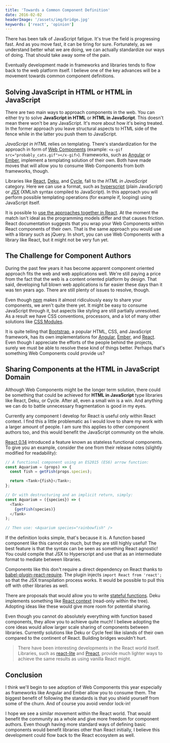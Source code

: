 ```yaml
---
title: 'Towards a Common Component Definition'
date: 2016-02-02
headerImage: '/assets/img/bridge.jpg'
keywords: ['react', 'opinion']
---
```


There has been talk of JavaScript fatigue. It's true the field is progressing fast. And as you move fast, it can be tiring for sure. Fortunately, as we understand better what we are doing, we can actually standardize our ways of doing. That should take away some of the pain.

Eventually development made in frameworks and libraries tends to flow back to the web platform itself. I believe one of the key advances will be a movement towards common component definitions.

## Solving **JavaScript in HTML** or **HTML in JavaScript**

There are two main ways to approach components in the web. You can either try to solve **JavaScript in HTML** or **HTML in JavaScript**. This doesn't mean there won't be any JavaScript. It's more about how it's being treated. In the former approach you leave structural aspects to HTML side of the fence while in the latter you push them to JavaScript.

*JavaScript in HTML* relies on templating. There's standardization for the approach in form of [Web Components](http://webcomponents.org/) (example: `<x-gif src="probably_cats.gif"></x-gif>`). Frameworks, such as [Angular](https://angularjs.org/) or [Ember](http://emberjs.com/), implement a templating solution of their own. Both have made moves that will allow you to consume Web Components from both frameworks, though.

Libraries like [React](https://facebook.github.io/react/), [Deku](https://dekujs.github.io/deku/), and [Cycle](http://cycle.js.org/), fall to the *HTML in JavaScript* category. Here we can use a format, such as [hyperscript](https://github.com/dominictarr/hyperscript) (plain JavaScript) or [JSX](https://facebook.github.io/jsx/) (XMLish syntax compiled to JavaScript). In this approach you will perform possible templating operations (for example if, looping) using JavaScript itself.

It is possible to [use the approaches together in React](https://facebook.github.io/react/docs/webcomponents.html). At the moment the match isn't ideal as the programming models differ and that causes friction. React documentation suggests that you wrap your Web Components within React components of their own. That is the same approach you would use with a library such as jQuery. In short, you can use Web Components with a library like React, but it might not be very fun yet.

## The Challenge for Component Authors

During the past few years it has become apparent component oriented approach fits the web and web applications well. We're still paying a price from the fact that the web is a content oriented platform by design. That said, developing full blown web applications is far easier these days than it was ten years ago. There are still plenty of issues to resolve, though.

Even though [npm](https://www.npmjs.com/) makes it almost ridiculously easy to share your components, we aren't quite there yet. It might be easy to consume JavaScript through it, but aspects like styling are still partially unresolved. As a result we have CSS conventions, processors, and a lot of many other solutions like [CSS Modules](https://github.com/css-modules/css-modules).

It is quite telling that [Bootstrap](https://getbootstrap.com/), a popular HTML, CSS, and JavaScript framework, has its own implementations for [Angular](https://angular-ui.github.io/bootstrap/), [Ember](https://kaliber5.github.io/ember-bootstrap/), and [React](https://react-bootstrap.github.io/). Even though I appreciate the efforts of the people behind the projects, surely we must be able to resolve these kind of things better. Perhaps that's something Web Components could provide us?

## Sharing Components at the **HTML in JavaScript** Domain

Although Web Components might be the longer term solution, there could be something that could be achieved for **HTML in JavaScript** type libraries like React, Deku, or Cycle. After all, even a small win is a win. And anything we can do to battle unnecessary fragmentation is good in my eyes.

Currently any component I develop for React is useful only within React context. I find this a little problematic as I would love to share my work with a larger amount of people. I am sure this applies to other component authors too, and this would benefit the JavaScript community on the whole.

[React 0.14](https://facebook.github.io/react/blog/2015/10/07/react-v0.14.html) introduced a feature known as stateless functional components. To give you an example, consider the one from their release notes (slightly modified for readability):

```javascript
// A functional component using an ES2015 (ES6) arrow function:
const Aquarium = (props) => {
  const fish = getFish(props.species);

  return <Tank>{fish}</Tank>;
};

// Or with destructuring and an implicit return, simply:
const Aquarium = ({species}) => (
  <Tank>
    {getFish(species)}
  </Tank>
);

// Then use: <Aquarium species="rainbowfish" />
```

If the definition looks simple, that's because it is. A function based component like this cannot do much, but they are still highly useful! The best feature is that the syntax can be seen as something React agnostic! You could compile that JSX to Hyperscript and use that as an intermediate format to mediate between libraries.

Components like this don't require a direct dependency on React thanks to [babel-plugin-react-require](https://www.npmjs.com/package/babel-plugin-react-require). The plugin injects `import React from 'react';` so that the JSX transpilation process works. It would be possible to pull this off with other libraries as well.

There are proposals that would allow you to write [stateful functions](https://github.com/reactjs/react-future/tree/master/07%20-%20Returning%20State). Deku implements something like [React context](https://dekujs.github.io/deku/docs/advanced/context.html) (read-only within the tree). Adopting ideas like these would give more room for potential sharing.

Even though you cannot do absolutely everything with function based components, they allow you to achieve quite much! I believe adopting the core ideas would allow larger scale sharing of components between libraries. Currently solutions like Deku or Cycle feel like islands of their own compared to the continent of React. Building bridges wouldn't hurt.

> There have been interesting developments in the React world itself. Libraries, such as [react-lite](https://github.com/Lucifier129/react-lite) and [Preact](https://developit.github.io/preact/), provide much lighter ways to achieve the same results as using vanilla React might.

## Conclusion

I think we'll begin to see adoption of Web Components this year especially as frameworks like Angular and Ember allow you to consume them. The biggest benefit of following the standards is that you shield yourself from some of the churn. And of course you avoid vendor lock-in!

I hope we see a similar movement within the React world. That would benefit the community as a whole and give more freedom for component authors. Even though having more standard ways of defining basic components would benefit libraries other than React initially, I believe this development could flow back to the React ecosystem as well.
